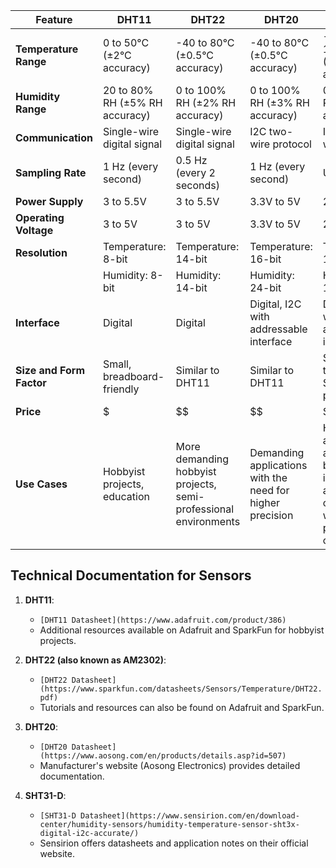| Feature                 | DHT11                        | DHT22                         | DHT20                         | SHT31-D                       |
|-------------------------|------------------------------|-------------------------------|-------------------------------|-------------------------------|
| **Temperature Range**   | 0 to 50°C (±2°C accuracy)    | -40 to 80°C (±0.5°C accuracy) | -40 to 80°C (±0.5°C accuracy) | -40 to 125°C (±0.3°C accuracy)|
| **Humidity Range**      | 20 to 80% RH (±5% RH accuracy)| 0 to 100% RH (±2% RH accuracy) | 0 to 100% RH (±3% RH accuracy) | 0 to 100% RH (±2% RH accuracy) |
| **Communication**       | Single-wire digital signal   | Single-wire digital signal    | I2C two-wire protocol         | I2C two-wire protocol         |
| **Sampling Rate**       | 1 Hz (every second)          | 0.5 Hz (every 2 seconds)      | 1 Hz (every second)           | Up to 10 Hz                   |
| **Power Supply**        | 3 to 5.5V                    | 3 to 5.5V                     | 3.3V to 5V                    | 2.4V to 5.5V                  |
| **Operating Voltage**   | 3 to 5V                      | 3 to 5V                       | 3.3V to 5V                    | 2.4V to 5.5V                  |
| **Resolution**          | Temperature: 8-bit           | Temperature: 14-bit           | Temperature: 16-bit           | Temperature: 14-bit           |
|                         | Humidity: 8-bit              | Humidity: 14-bit              | Humidity: 24-bit              | Humidity: 14-bit              |
| **Interface**           | Digital                      | Digital                       | Digital, I2C with addressable interface | Digital, I2C with addressable interface |
| **Size and Form Factor**| Small, breadboard-friendly   | Similar to DHT11              | Similar to DHT11              | Small, typically in SMD package |
| **Price**               | $                            | $$                            | $$                            | $$$                           |
| **Use Cases**           | Hobbyist projects, education | More demanding hobbyist projects, semi-professional environments | Demanding applications with the need for higher precision | High accuracy applications, both industrial and consumer where precision is crucial |



## Technical Documentation for Sensors

1. **DHT11**:
   - `[DHT11 Datasheet](https://www.adafruit.com/product/386)`
   - Additional resources available on Adafruit and SparkFun for hobbyist projects.

2. **DHT22 (also known as AM2302)**:
   - `[DHT22 Datasheet](https://www.sparkfun.com/datasheets/Sensors/Temperature/DHT22.pdf)`
   - Tutorials and resources can also be found on Adafruit and SparkFun.

3. **DHT20**:
   - `[DHT20 Datasheet](https://www.aosong.com/en/products/details.asp?id=507)`
   - Manufacturer's website (Aosong Electronics) provides detailed documentation.

4. **SHT31-D**:
   - `[SHT31-D Datasheet](https://www.sensirion.com/en/download-center/humidity-sensors/humidity-temperature-sensor-sht3x-digital-i2c-accurate/)`
   - Sensirion offers datasheets and application notes on their official website.
